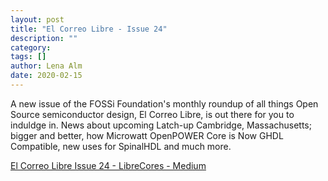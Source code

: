 ```yaml
---
layout: post
title: "El Correo Libre - Issue 24"
description: ""
category:
tags: []
author: Lena Alm
date: 2020-02-15
---
```


A new issue of the FOSSi Foundation's monthly roundup of all things Open Source semiconductor design, 
El Correo Libre, is out there for you to induldge in. News about upcoming Latch-up Cambridge, Massachusetts; bigger and better, 
how Microwatt OpenPOWER Core is Now GHDL Compatible, new uses for SpinalHDL and much more.

<script async src="https://static.medium.com/embed.js"></script><a class="m-story" href="https://medium.com/librecores/el-correo-libre-issue-24-c3c898b91cfe">El Correo Libre Issue 24 - LibreCores - Medium</a>
